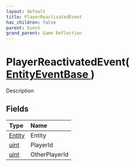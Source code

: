```yaml
---
layout: default
title: PlayerReactivatedEvent
has_children: false
parent: Event
grand_parent: Game Reflection
---
```

# PlayerReactivatedEvent( [ EntityEventBase ](/riftbreaker-wiki/docs/game-reflection/events/entity_event_base/) )
Description 

## Fields

| Type | Name |
|:----------|:--------------|
| [Entity](/riftbreaker-wiki/docs/game-reflection/classes/entity/) | Entity |
| [uint](/riftbreaker-wiki/docs/game-reflection/components/uint/) | PlayerId |
| [uint](/riftbreaker-wiki/docs/game-reflection/components/uint/) | OtherPlayerId |

